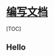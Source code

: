 <link rel="stylesheet" href="https://zhmhbest.gitee.io/hellomathematics/style/index.css">
<script src="https://zhmhbest.gitee.io/hellomathematics/style/index.js"></script>

# [编写文档](./index.html)

[TOC]

## Hello

<!-- 
@import "./src/hello.tex" -->
